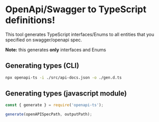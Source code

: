 # OpenApi/Swagger to TypeScript definitions!

This tool generates TypeScript interfaces/Enums to all entities that you specified on swagger/openapi spec.

**Note:** this generates **only** interfaces and Enums

## Generating types (CLI)

```bash
npx openapi-ts -i ./src/api-docs.json -o ./gen.d.ts
```

## Generating types (javascript module)

```javascript
const { generate } = require('openapi-ts');

generate(openAPISpecPath, outputPath);
```
